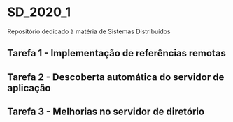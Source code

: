 # SD_2020_1

Repositório dedicado à matéria de Sistemas Distribuídos

## Tarefa 1 - Implementação de referências remotas

## Tarefa 2 - Descoberta automática do servidor de aplicação

## Tarefa 3 - Melhorias no servidor de diretório
